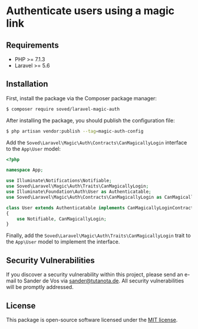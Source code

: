 # Authenticate users using a magic link

## Requirements

- PHP >= 7.1.3
- Laravel >= 5.6

## Installation

First, install the package via the Composer package manager:

```bash
$ composer require soved/laravel-magic-auth
```

After installing the package, you should publish the configuration file:

```bash
$ php artisan vendor:publish --tag=magic-auth-config
```

Add the `Soved\Laravel\Magic\Auth\Contracts\CanMagicallyLogin` interface to the `App\User` model:

```php
<?php

namespace App;

use Illuminate\Notifications\Notifiable;
use Soved\Laravel\Magic\Auth\Traits\CanMagicallyLogin;
use Illuminate\Foundation\Auth\User as Authenticatable;
use Soved\Laravel\Magic\Auth\Contracts\CanMagicallyLogin as CanMagicallyLoginContract;

class User extends Authenticatable implements CanMagicallyLoginContract
{
    use Notifiable, CanMagicallyLogin;
}

```

Finally, add the `Soved\Laravel\Magic\Auth\Traits\CanMagicallyLogin` trait to the `App\User` model to implement the interface.

## Security Vulnerabilities

If you discover a security vulnerability within this project, please send an e-mail to Sander de Vos via [sander@tutanota.de](mailto:sander@tutanota.de). All security vulnerabilities will be promptly addressed.

## License

This package is open-source software licensed under the [MIT license](https://opensource.org/licenses/MIT).
